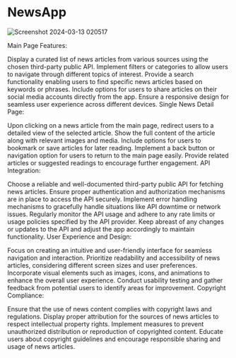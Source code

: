 # NewsApp


![Screenshot 2024-03-13 020517](https://github.com/muhammadateeeb/NewsApp/assets/140931945/ca410595-ddea-4330-a355-41cfcc2f07c7)


Main Page Features:

Display a curated list of news articles from various sources using the chosen third-party public API.
Implement filters or categories to allow users to navigate through different topics of interest.
Provide a search functionality enabling users to find specific news articles based on keywords or phrases.
Include options for users to share articles on their social media accounts directly from the app.
Ensure a responsive design for seamless user experience across different devices.
Single News Detail Page:

Upon clicking on a news article from the main page, redirect users to a detailed view of the selected article.
Show the full content of the article along with relevant images and media.
Include options for users to bookmark or save articles for later reading.
Implement a back button or navigation option for users to return to the main page easily.
Provide related articles or suggested readings to encourage further engagement.
API Integration:

Choose a reliable and well-documented third-party public API for fetching news articles.
Ensure proper authentication and authorization mechanisms are in place to access the API securely.
Implement error handling mechanisms to gracefully handle situations like API downtime or network issues.
Regularly monitor the API usage and adhere to any rate limits or usage policies specified by the API provider.
Keep abreast of any changes or updates to the API and adjust the app accordingly to maintain functionality.
User Experience and Design:

Focus on creating an intuitive and user-friendly interface for seamless navigation and interaction.
Prioritize readability and accessibility of news articles, considering different screen sizes and user preferences.
Incorporate visual elements such as images, icons, and animations to enhance the overall user experience.
Conduct usability testing and gather feedback from potential users to identify areas for improvement.
Copyright Compliance:

Ensure that the use of news content complies with copyright laws and regulations.
Display proper attribution for the sources of news articles to respect intellectual property rights.
Implement measures to prevent unauthorized distribution or reproduction of copyrighted content.
Educate users about copyright guidelines and encourage responsible sharing and usage of news articles.
